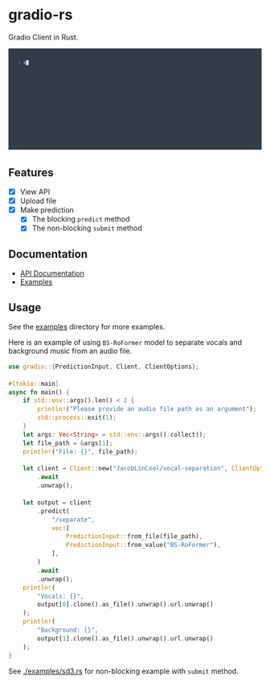 # gradio-rs

Gradio Client in Rust.

![demo gif](./images/demo.gif)

## Features

- [x] View API
- [x] Upload file
- [x] Make prediction
  - [x] The blocking `predict` method
  - [x] The non-blocking `submit` method

## Documentation

- [API Documentation](https://docs.rs/gradio)
- [Examples](./examples/)

## Usage

See the [examples](./examples/) directory for more examples.

Here is an example of using `BS-RoFormer` model to separate vocals and background music from an audio file.

```rust
use gradio::{PredictionInput, Client, ClientOptions};

#[tokio::main]
async fn main() {
    if std::env::args().len() < 2 {
        println!("Please provide an audio file path as an argument");
        std::process::exit(1);
    }
    let args: Vec<String> = std::env::args().collect();
    let file_path = &args[1];
    println!("File: {}", file_path);

    let client = Client::new("JacobLinCool/vocal-separation", ClientOptions::default())
        .await
        .unwrap();

    let output = client
        .predict(
            "/separate",
            vec![
                PredictionInput::from_file(file_path),
                PredictionInput::from_value("BS-RoFormer"),
            ],
        )
        .await
        .unwrap();
    println!(
        "Vocals: {}",
        output[0].clone().as_file().unwrap().url.unwrap()
    );
    println!(
        "Background: {}",
        output[1].clone().as_file().unwrap().url.unwrap()
    );
}
```

See [./examples/sd3.rs](./examples/sd3.rs) for non-blocking example with `submit` method.
